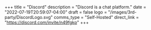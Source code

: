 +++
title = "Discord"
description = "Discord is a chat platform."
date = "2022-07-19T20:59:07-04:00"
draft = false
logo = "/images/3rd-party/DiscordLogo.svg"
comms_type = "Self-Hosted"
direct_link = "https://discord.com/invite/n49fgkp"
+++
